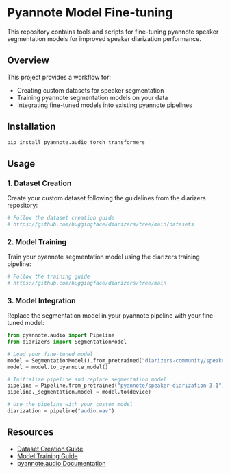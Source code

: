 # Pyannote Model Fine-tuning

This repository contains tools and scripts for fine-tuning pyannote speaker segmentation models for improved speaker diarization performance.

## Overview

This project provides a workflow for:
- Creating custom datasets for speaker segmentation
- Training pyannote segmentation models on your data
- Integrating fine-tuned models into existing pyannote pipelines

## Installation

```bash
pip install pyannote.audio torch transformers
```

## Usage

### 1. Dataset Creation

Create your custom dataset following the guidelines from the diarizers repository:

```bash
# Follow the dataset creation guide
# https://github.com/huggingface/diarizers/tree/main/datasets
```

### 2. Model Training

Train your pyannote segmentation model using the diarizers training pipeline:

```bash
# Follow the training guide
# https://github.com/huggingface/diarizers/tree/main
```

### 3. Model Integration

Replace the segmentation model in your pyannote pipeline with your fine-tuned model:

```python
from pyannote.audio import Pipeline
from diarizers import SegmentationModel

# Load your fine-tuned model
model = SegmentationModel().from_pretrained("diarizers-community/speaker-segmentation-fine-tuned-callhome-jpn")
model = model.to_pyannote_model()

# Initialize pipeline and replace segmentation model
pipeline = Pipeline.from_pretrained("pyannote/speaker-diarization-3.1")
pipeline._segmentation.model = model.to(device)

# Use the pipeline with your custom model
diarization = pipeline("audio.wav")
```

## Resources

- [Dataset Creation Guide](https://github.com/huggingface/diarizers/tree/main/datasets)
- [Model Training Guide](https://github.com/huggingface/diarizers/tree/main)
- [pyannote.audio Documentation](https://github.com/pyannote/pyannote-audio)
